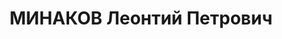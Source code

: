 ---
title: МИНАКОВ Леонтий Петрович
description: Род. в 1891, г.Каменск, русский, б/п,нач. сметно-калькуляционного отделения
  СКО СКВО. Арестован 12.07.1937. Приговорен ВК ВС СССР 14.12.1937, ст. 58-8 и 58-11
  к ВМН.
---